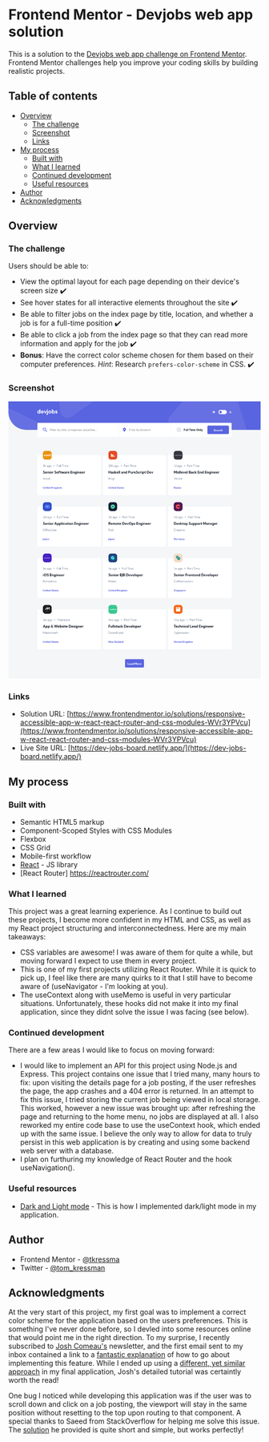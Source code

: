 # Frontend Mentor - Devjobs web app solution

This is a solution to the [Devjobs web app challenge on Frontend Mentor](https://www.frontendmentor.io/challenges/devjobs-web-app-HuvC_LP4l). Frontend Mentor challenges help you improve your coding skills by building realistic projects.

## Table of contents

- [Overview](#overview)
  - [The challenge](#the-challenge)
  - [Screenshot](#screenshot)
  - [Links](#links)
- [My process](#my-process)
  - [Built with](#built-with)
  - [What I learned](#what-i-learned)
  - [Continued development](#continued-development)
  - [Useful resources](#useful-resources)
- [Author](#author)
- [Acknowledgments](#acknowledgments)

## Overview

### The challenge

Users should be able to:

- View the optimal layout for each page depending on their device's screen size :heavy_check_mark:
- See hover states for all interactive elements throughout the site :heavy_check_mark:
- Be able to filter jobs on the index page by title, location, and whether a job is for a full-time position :heavy_check_mark:
- Be able to click a job from the index page so that they can read more information and apply for the job :heavy_check_mark:
- **Bonus**: Have the correct color scheme chosen for them based on their computer preferences. _Hint_: Research `prefers-color-scheme` in CSS. :heavy_check_mark:

### Screenshot

![plot](./devjobs-screenshot-desktop.png)

### Links

- Solution URL: [https://www.frontendmentor.io/solutions/responsive-accessible-app-w-react-react-router-and-css-modules-WVr3YPVcu](https://www.frontendmentor.io/solutions/responsive-accessible-app-w-react-react-router-and-css-modules-WVr3YPVcu)
- Live Site URL: [https://dev-jobs-board.netlify.app/](https://dev-jobs-board.netlify.app/)

## My process

### Built with

- Semantic HTML5 markup
- Component-Scoped Styles with CSS Modules
- Flexbox
- CSS Grid
- Mobile-first workflow
- [React](https://reactjs.org/) - JS library
- [React Router] https://reactrouter.com/

### What I learned

This project was a great learning experience. As I continue to build out these projects, I become more confident in my HTML and CSS, as well as my React project structuring and interconnectedness. Here are my main takeaways:

- CSS variables are awesome! I was aware of them for quite a while, but moving forward I expect to use them in every project.
- This is one of my first projects utilizing React Router. While it is quick to pick up, I feel like there are many quirks to it that I still have to become aware of (useNavigator - I'm looking at you).
- The useContext along with useMemo is useful in very particular situations. Unfortunately, these hooks did not make it into my final application, since they didnt solve the issue I was facing (see below).

### Continued development

There are a few areas I would like to focus on moving forward:

- I would like to implement an API for this project using Node.js and Express. This project contains one issue that I tried many, many hours to fix: upon visiting the details page for a job posting, if the user refreshes the page, the app crashes and a 404 error is returned. In an attempt to fix this issue, I tried storing the current job being viewed in local storage. This worked, however a new issue was brought up: after refreshing the page and returning to the home menu, no jobs are displayed at all. I also reworked my entire code base to use the useContext hook, which ended up with the same issue. I believe the only way to allow for data to truly persist in this web application is by creating and using some backend web server with a database.
- I plan on furthuring my knowledge of React Router and the hook useNavigation().

### Useful resources

- [Dark and Light mode](https://css-tricks.com/easy-dark-mode-and-multiple-color-themes-in-react/) - This is how I implemented dark/light mode in my application.

## Author

- Frontend Mentor - [@tkressma](https://www.frontendmentor.io/profile/tkressma)
- Twitter - [@tom_kressman](https://www.twitter.com/tom_kressman)

## Acknowledgments

At the very start of this project, my first goal was to implement a correct color scheme for the application based on the users preferences. This is something I've never done before, so I devled into some resources online that would point me in the right direction. To my surprise, I recently subscribed to [Josh Comeau's](https://www.joshwcomeau.com/) newsletter, and the first email sent to my inbox contained a link to a [fantastic explanation](https://www.joshwcomeau.com/react/dark-mode/) of how to go about implementing this feature. While I ended up using a [different, yet similar approach](https://css-tricks.com/easy-dark-mode-and-multiple-color-themes-in-react/) in my final application, Josh's detailed tutorial was certaintly worth the read!

One bug I noticed while developing this application was if the user was to scroll down and click on a job posting, the viewport will
stay in the same position without resetting to the top upon routing to that component. A special thanks to Saeed from StackOverflow for helping me solve this issue. The [solution](https://stackoverflow.com/a/61602724/13158782) he provided is quite short and simple, but works perfectly!
